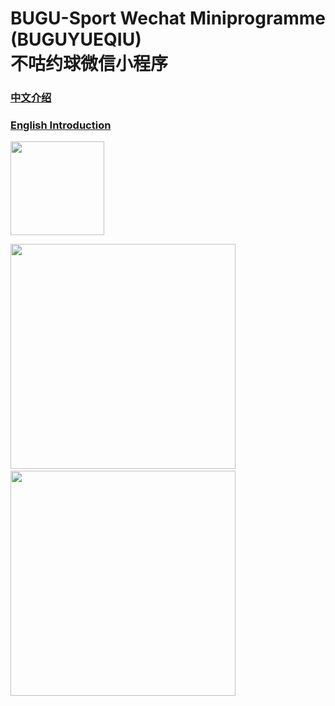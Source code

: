 # BUGU-Sport Wechat Miniprogramme (BUGUYUEQIU)</br>不咕约球微信小程序

### [中文介绍](https://github.com/HeXavi8/BUGU-Sport/tree/main/中文介绍)

### [English Introduction](https://github.com/HeXavi8/BUGU-Sport/tree/main/English_introduction)

<img src="https://github.com/HeXavi8/BUGU-Sport/blob/main/QRcode.JPG" width = "150" height = "150" />

<img src="https://github.com/HeXavi8/BUGU-Sport/blob/main/images/intro2.jpg" width = "360"  />&emsp; <img src="https://github.com/HeXavi8/BUGU-Sport/blob/main/images/intro1.jpg" width = "360"  />
